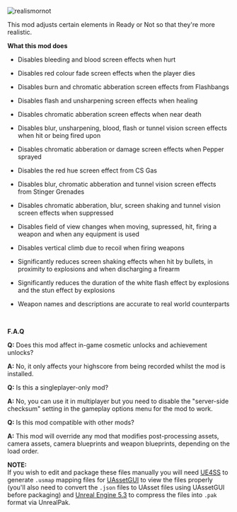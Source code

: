 ![realismornot](https://github.com/user-attachments/assets/b9e63a5b-80c0-4a21-b6ec-9f79a960227c)

This mod adjusts certain elements in Ready or Not so that they're more realistic.

**What this mod does**

- Disables bleeding and blood screen effects when hurt
  
- Disables red colour fade screen effects when the player dies
  
- Disables burn and chromatic abberation screen effects from Flashbangs
  
- Disables flash and unsharpening screen effects when healing
  
- Disables chromatic abberation screen effects when near death
  
- Disables blur, unsharpening, blood, flash or tunnel vision screen effects when hit or being fired upon
  
- Disables chromatic abberation or damage screen effects when Pepper sprayed
  
- Disables the red hue screen effect from CS Gas

- Disables blur, chromatic abberation and tunnel vision screen effects from Stinger Grenades
  
- Disables chromatic abberation, blur, screen shaking and tunnel vision screen effects when suppressed
  
- Disables field of view changes when moving, supressed, hit, firing a weapon and when any equipment is used
  
- Disables vertical climb due to recoil when firing weapons
  
- Significantly reduces screen shaking effects when hit by bullets, in proximity to explosions and when discharging a firearm
  
- Significantly reduces the duration of the white flash effect by explosions and the stun effect by explosions
  
- Weapon names and descriptions are accurate to real world counterparts

<br/>

**F.A.Q**

**Q:** Does this mod affect in-game cosmetic unlocks and achievement unlocks?

**A:** No, it only affects your highscore from being recorded whilst the mod is installed.

**Q:** Is this a singleplayer-only mod?

**A:** No, you can use it in multiplayer but you need to disable the "server-side checksum" setting in the gameplay options menu for the mod to work.

**Q:** Is this mod compatible with other mods?

**A:** This mod will override any mod that modifies post-processing assets, camera assets, camera blueprints and weapon blueprints, depending on the load order.

**NOTE:**
<br/>
If you wish to edit and package these files manually you will need [UE4SS](https://github.com/UE4SS-RE/RE-UE4SS/tree/main) to generate `.usmap` mapping files for [UAssetGUI](https://github.com/atenfyr/UAssetGUI) to view the files properly  (you'll also need to convert the `.json` files to UAsset files using UAssetGUI before packaging) and [Unreal Engine 5.3](https://github.com/EpicGames/UnrealEngine/tree/5.3) to compress the files into `.pak` format via UnrealPak.
